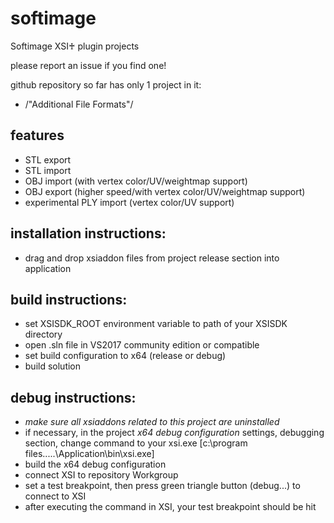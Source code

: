 # softimage
Softimage XSI♰ plugin projects

please report an issue if you find one!
 
github repository so far has only 1 project in it:

* /"Additional File Formats"/

features
-------------------------
* STL export 
* STL import
* OBJ import (with vertex color/UV/weightmap support)
* OBJ export (higher speed/with vertex color/UV/weightmap support)
* experimental PLY import (vertex color/UV support)

installation instructions:
---------------------
* drag and drop xsiaddon files from project release section into application

build instructions:
-------------------------
* set XSISDK_ROOT environment variable to path of your XSISDK directory
* open .sln file in VS2017 community edition or compatible
* set build configuration to x64 (release or debug)
* build solution

debug instructions:
-------------------------
* *make sure all xsiaddons related to this project are uninstalled*
* if necessary, in the project *x64 debug configuration* settings, debugging section, change command to your xsi.exe [c:\program files\.....\Application\bin\xsi.exe]
* build the x64 debug configuration
* connect XSI to repository Workgroup
* set a test breakpoint, then press green triangle button (debug...) to connect to XSI
* after executing the command in XSI, your test breakpoint should be hit 

